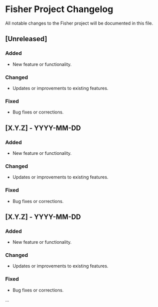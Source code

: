 # Fisher Project Changelog

All notable changes to the Fisher project will be documented in this file.

## [Unreleased]

### Added
- New feature or functionality.

### Changed
- Updates or improvements to existing features.

### Fixed
- Bug fixes or corrections.

## [X.Y.Z] - YYYY-MM-DD

### Added
- New feature or functionality.

### Changed
- Updates or improvements to existing features.

### Fixed
- Bug fixes or corrections.

## [X.Y.Z] - YYYY-MM-DD

### Added
- New feature or functionality.

### Changed
- Updates or improvements to existing features.

### Fixed
- Bug fixes or corrections.

...
